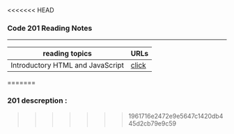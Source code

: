 <<<<<<< HEAD
### Code 201 Reading Notes
---------------------
 reading topics | URLs |
|---|---|
| Introductory HTML and JavaScript | [click](https://mariammohamme.github.io/Reading-note/class-01) |
=======
### 201 descreption :

>>>>>>> 1961716e2472e9e5647c1420db445d2cb79e9c59
